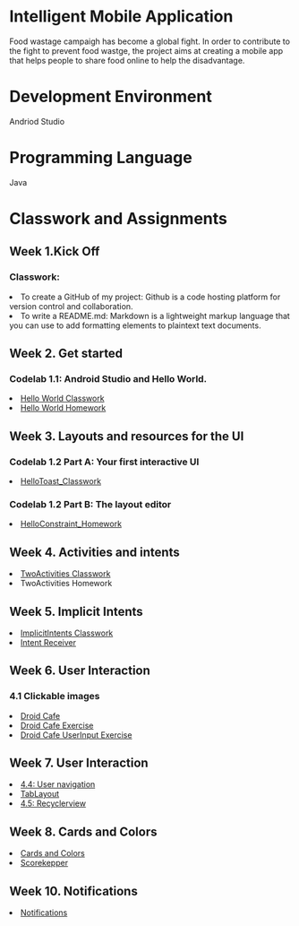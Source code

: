 # Intelligent Mobile Application
Food wastage campaigh has become a global fight. In order to contribute to the fight to prevent food wastge, the project aims at creating a mobile app that helps people to share food online to help the disadvantage.
# Development Environment
Andriod Studio
# Programming Language
Java

# Classwork and Assignments

## Week 1.Kick Off
### Classwork:
<li>To create a GitHub of my project: Github is a code hosting platform for version control and collaboration.
<li>To write a README.md: Markdown is a lightweight markup language that you can use to add formatting elements to plaintext text documents.

## Week 2. Get started
### Codelab 1.1: Android Studio and Hello World.<br>
<li><a href="https://github.com/Alphaalimamy/IntelligentMobile/tree/HelloWorldClasswork">Hello World Classwork</a></li>
<li><a href="https://github.com/Alphaalimamy/IntelligentMobile/tree/Helloworld_Assignment">Hello World Homework</a></li>

## Week 3. Layouts and resources for the UI
### Codelab 1.2 Part A: Your first interactive UI
<li><a href="https://github.com/Alphaalimamy/IntelligentMobile/tree/HelloToast_Classwork">HelloToast_Classwork</a></li>

### Codelab 1.2 Part B: The layout editor
<li><a href="https://github.com/Alphaalimamy/IntelligentMobile/tree/HelloConstraint_Assignment">HelloConstraint_Homework</a></li>

## Week 4. Activities and intents
<li><a href="https://github.com/Alphaalimamy/IntelligentMobile/tree/TwoActivities_Classwork">TwoActivities Classwork</a></li>
<li>  TwoActivities Homework

## Week 5. Implicit Intents
<li><a href="https://github.com/Alphaalimamy/IntelligentMobile/blob/TwoActivities_Classwork/README.md">ImplicitIntents Classwork</a></li>
<li><a href="https://github.com/Alphaalimamy/IntelligentMobile/tree/Intent_Receiver">Intent Receiver</a></li>

  
  
## Week 6. User Interaction
### 4.1 Clickable images 

<li><a href="https://github.com/Alphaalimamy/IntelligentMobile/tree/DroidCafe_Classwork">Droid Cafe</a></li>
<li><a href="https://github.com/Alphaalimamy/IntelligentMobile/tree/Exercise_Floating_Button_Action">Droid Cafe Exercise</a></li>
<li><a href="https://github.com/Alphaalimamy/IntelligentMobile/tree/DroidCafeUserInput">Droid Cafe UserInput Exercise</a></li>
 
 ## Week 7. User Interaction 
 <li><a href="https://github.com/Alphaalimamy/IntelligentMobile/tree/4.4UserNavigation"> 4.4: User navigation</a></li>
<li><a href="https://github.com/Alphaalimamy/IntelligentMobile/tree/TabLayout"> TabLayout</a></li>
<li><a href="https://github.com/Alphaalimamy/IntelligentMobile/tree/4.5RecyclerView"> 4.5: Recyclerview</a></li>

 ## Week 8. Cards and Colors
<li><a href="https://github.com/Alphaalimamy/IntelligentMobile/tree/5.2CardsAndColors"> Cards and Colors</a></li>
<li><a href="https://github.com/Alphaalimamy/IntelligentMobile/tree/Scorekeeper"> Scorekepper</a></li>
 
 
 
 ## Week 10. Notifications
<li><a href="https://github.com/Alphaalimamy/IntelligentMobile/new/Notifications?readme=1"> Notifications</a></li>
